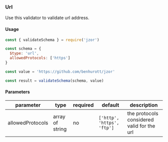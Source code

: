 ### Url

Use this validator to validate url address.

#### Usage

```js
const { validateSchema } = require('jzor')

const schema = {
  $type: 'url',
  allowedProtocols: ['https']
}

const value = 'https://github.com/benhurott/jzor'

const result = validateSchema(schema, value)
```

#### Parameters

| parameter | type | required | default | description |
| --------- | ---- | -------- | ------- | ----------- |
| allowedProtocols | array of string | no | `['http', 'https', 'ftp']` | the protocols considered valid for the url |